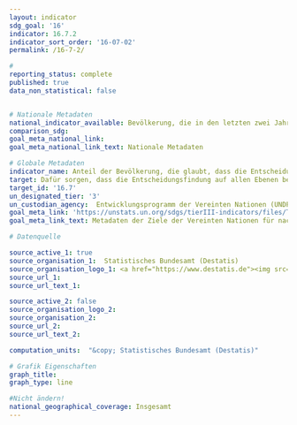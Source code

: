 ```yaml
---
layout: indicator
sdg_goal: '16'
indicator: 16.7.2
indicator_sort_order: '16-07-02'
permalink: /16-7-2/

#
reporting_status: complete
published: true
data_non_statistical: false


# Nationale Metadaten
national_indicator_available: Bevölkerung, die in den letzten zwei Jahren ihre Erfahrungen mit öffentlichen Einrichtungen als diskriminierungsfrei erachtet
comparison_sdg:
goal_meta_national_link:
goal_meta_national_link_text: Nationale Metadaten

# Globale Metadaten
indicator_name: Anteil der Bevölkerung, die glaubt, dass die Entscheidungsfindung inklusiv und bedarfsgesteuert ist, nach Geschlecht, Alter, Behinderung und Bevölkerungsgruppe
target: Dafür sorgen, dass die Entscheidungsfindung auf allen Ebenen bedarfsorientiert, inklusiv, partizipatorisch und repräsentativ ist
target_id: '16.7'
un_designated_tier: '3'
un_custodian_agency:  Entwicklungsprogramm der Vereinten Nationen (UNDP)
goal_meta_link: 'https://unstats.un.org/sdgs/tierIII-indicators/files/Tier3-16-07-02.pdf'
goal_meta_link_text: Metadaten der Ziele der Vereinten Nationen für nachhaltige Entwicklung

# Datenquelle

source_active_1: true
source_organisation_1:  Statistisches Bundesamt (Destatis)
source_organisation_logo_1: <a href="https://www.destatis.de"><img src="https://g205sdgs.github.io/sdg-indicators/public/logos/destatis.png" alt="Logo Destatis" /></a>
source_url_1:
source_url_text_1:

source_active_2: false
source_organisation_logo_2:
source_organisation_2:
source_url_2:
source_url_text_2:

computation_units:  "&copy; Statistisches Bundesamt (Destatis)"

# Grafik Eigenschaften
graph_title:
graph_type: line

#Nicht ändern!
national_geographical_coverage: Insgesamt
---
```

